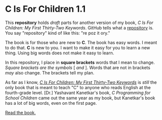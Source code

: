 # C Is For Children 1.1
This **repository** holds *draft* parts for another version of my book, *C Is For Children: My First Thirty-Two Keywords*. GitHub tells what a [repository](https://help.github.com/en/github/getting-started-with-github/create-a-repo) is. You say "repository" kind of like this: "re poz it ory."

The book is for those who are new to **C**. The book has easy words. I meant to do that. **C** is new to you. I want to make it easy for you to learn a new thing. Using big words does not make it easy to learn.

In this repository, I place in **square brackets** words that I mean to change. *Square brackets are the symbols* [ *and* ]. Words that are not in brackets *may* also change. The brackets tell my plan.

As far as I know, [*C Is For Children: My First Thirty-Two Keywords*](https://www.iuniverse.com/en/bookstore/bookdetails/436907-C-Is-for-Children) is *still* the only book that is meant to teach "C" to anyone who reads English at the fourth-grade level. [Dr.] Yashavant Kanetkar's book, *C Programming for School Children* came out the same year as my book, but Kanetkar's book has a lot of big words, even on the first page.

[Read the book.](https://github.com/dmparrishphd/cIsForChildren1.1/blob/master/introduction.md)
